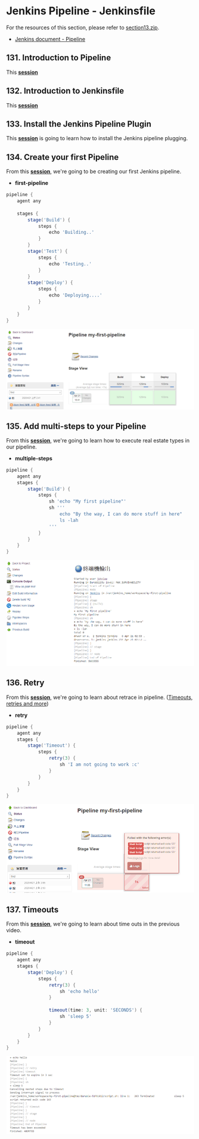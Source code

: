 # Jenkins Pipeline - Jenkinsfile
For the resources of this section, please refer to [section13.zip](resources/section13.zip). 
* [Jenkins document - Pipeline](https://jenkins.io/doc/book/pipeline/)

## 131. Introduction to Pipeline
This [**session**](https://www.udemy.com/course/jenkins-from-zero-to-hero/learn/lecture/13624054#overview)

## 132. Introduction to Jenkinsfile
This [**session**](https://www.udemy.com/course/jenkins-from-zero-to-hero/learn/lecture/13624060#overview)

## 133. Install the Jenkins Pipeline Plugin
This [**session**](https://www.udemy.com/course/jenkins-from-zero-to-hero/learn/lecture/13624066#overview) is going to learn how to install the Jenkins pipeline plugging.

## 134. Create your first Pipeline
From this [**session**](https://www.udemy.com/course/jenkins-from-zero-to-hero/learn/lecture/13624072#overview), we're going to be creating our first Jenkins pipeline.

* **first-pipeline**
```groovy
pipeline {
    agent any

    stages {
        stage('Build') {
            steps {
                echo 'Building..'
            }
        }
        stage('Test') {
            steps {
                echo 'Testing..'
            }
        }
        stage('Deploy') {
            steps {
                echo 'Deploying....'
            }
        }
    }
}
```
![my first pipeline project](../images/s13_1.PNG)

## 135. Add multi-steps to your Pipeline
From this [**session**](https://www.udemy.com/course/jenkins-from-zero-to-hero/learn/lecture/13624076#overview), we're going to learn how to execute real estate types in our pipeline.
* **multiple-steps**
```groovy
pipeline {
    agent any
    stages {
        stage('Build') {
            steps {
                sh 'echo "My first pipeline"'
                sh '''
                    echo "By the way, I can do more stuff in here"
                    ls -lah
                '''
            }
        }
    }
}
```
![multiple steps](../images/s13_2.PNG)

## 136. Retry
From this [**session**](https://www.udemy.com/course/jenkins-from-zero-to-hero/learn/lecture/13624080#overview), we're going to learn about retrace in pipeline. ([Timeouts, retries and more](https://jenkins.io/doc/pipeline/tour/running-multiple-steps/#timeouts-retries-and-more))
* **retry**
```groovy
pipeline {
    agent any
    stages {
        stage('Timeout') {
            steps {
                retry(3) {
                    sh 'I am not going to work :c'
                }
            }
        }
    }
}
```
![retry](../images/s13_3.PNG)

## 137. Timeouts
From this [**session**](https://www.udemy.com/course/jenkins-from-zero-to-hero/learn/lecture/13624084#overview), we're going to learn about time outs in the previous video.
* **timeout**
```groovy
pipeline {
    agent any
    stages {
        stage('Deploy') {
            steps {
                retry(3) {
                    sh 'echo hello'
                }

                timeout(time: 3, unit: 'SECONDS') {
                    sh 'sleep 5'
                }
            }
        }
    }
}
```
![aborted](../images/s13_4.PNG)
